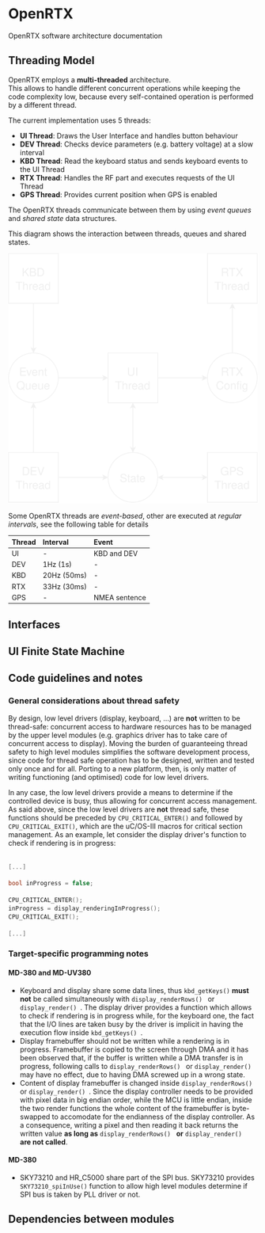 # OpenRTX

OpenRTX software architecture documentation

## Threading Model
OpenRTX employs a **multi-threaded** architecture. \
This allows to handle different concurrent operations while keeping the code complexity low, 
because every self-contained operation is performed by a different thread.

The current implementation uses 5 threads:
- **UI Thread**: Draws the User Interface and handles button behaviour
- **DEV Thread**: Checks device parameters (e.g. battery voltage) at a slow interval
- **KBD Thread**: Read the keyboard status and sends keyboard events to the UI Thread
- **RTX Thread**: Handles the RF part and executes requests of the UI Thread
- **GPS Thread**: Provides current position when GPS is enabled

The OpenRTX threads communicate between them by using _event queues_ and _shared state_ data structures.

This diagram shows the interaction between threads, queues and shared states.

![OpenRTX Thread Diagram](_media/thread_diagram.svg)

Some OpenRTX threads are _event-based_, other are executed at _regular intervals_, see the
following table for details

|Thread|Interval   |Event         |
|:-----|:----------|:-------------|
|UI    |-          |KBD and DEV   |
|DEV   |1Hz  (1s)  |-             |
|KBD   |20Hz (50ms)|-             |
|RTX   |33Hz (30ms)|-             |
|GPS   |-          |NMEA sentence |

## Interfaces

## UI Finite State Machine

## Code guidelines and notes
### General considerations about thread safety
By design, low level drivers (display, keyboard, ...) are **not** written to be thread-safe: concurrent access to hardware resources has to be managed by the upper level modules (e.g. graphics driver has to take care of concurrent access to display). Moving the burden of guaranteeing thread safety to high level modules simplifies the software development process, since code for thread safe operation has to be designed, written and tested only once and for all. Porting to a new platform, then, is only matter of writing functioning (and optimised) code for low level drivers.

In any case, the low level drivers provide a means to determine if the controlled device is busy, thus allowing for concurrent access management. As said above, since the low level drivers are **not** thread safe, these functions should be preceded by ```CPU_CRITICAL_ENTER()``` and followed by ```CPU_CRITICAL_EXIT()```, which are the uC/OS-III macros for critical section management. As an example, let consider the display driver's function to check if rendering is in progress:

```C

[...]

bool inProgress = false;

CPU_CRITICAL_ENTER();
inProgress = display_renderingInProgress();
CPU_CRITICAL_EXIT();

[...]

```

### Target-specific programming notes
#### MD-380 and MD-UV380
* Keyboard and display share some data lines, thus ```kbd_getKeys()``` **must not** be called simultaneously with ```display_renderRows() ``` or ```display_render() ```. The display driver provides a function which allows to check if rendering is in progress while, for the keyboard one, the fact that the I/O lines are taken busy by the driver is implicit in having the execution flow inside ```kbd_getKeys() ```.
* Display framebuffer should not be written while a rendering is in progress. Framebuffer is copied to the screen through DMA and it has been observed that, if the buffer is written while a DMA transfer is in progress, following calls to ```display_renderRows() ``` or ```display_render() ``` may have no effect, due to having DMA screwed up in a wrong state.
* Content of display framebuffer is changed inside ```display_renderRows() ``` or ```display_render() ```. Since the display controller needs to be provided with pixel data in big endian order, while the MCU is little endian, inside the two render functions the whole content of the framebuffer is byte-swapped to accomodate for the endianness of the display controller. As a consequence, writing a pixel and then reading it back returns the written value **as long as** ```display_renderRows() ``` **or** ```display_render() ``` **are not called**.

#### MD-380
* SKY73210 and HR_C5000 share part of the SPI bus. SKY73210 provides ```SKY73210_spiInUse()``` function to allow high level modules determine if SPI bus is taken by PLL driver or not.

## Dependencies between modules
